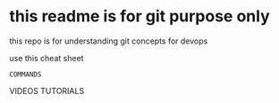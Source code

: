 # this readme is for git purpose only

this repo is for understanding git concepts for devops

use this cheat sheet


    COMMANDS
VIDEOS
TUTORIALS
